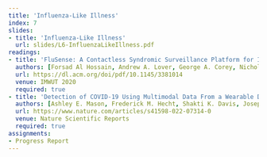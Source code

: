 ```yaml
---
title: 'Influenza-Like Illness'
index: 7
slides:
- title: 'Influenza-Like Illness'
  url: slides/L6-InfluenzaLikeIllness.pdf
readings:
- title: 'FluSense: A Contactless Syndromic Surveillance Platform for Influenza-Like Illness in Hospital Waiting Areas'
  authors: [Forsad Al Hossain, Andrew A. Lover, George A. Corey, Nicholas G. Reich, Tauhidur Rahman]
  url: https://dl.acm.org/doi/pdf/10.1145/3381014
  venue: IMWUT 2020
  required: true
- title: 'Detection of COVID-19 Using Multimodal Data From a Wearable Device: Results From the First TemPredict Study'
  authors: [Ashley E. Mason, Frederick M. Hecht, Shakti K. Davis, Joseph L. Natale, Wendy Hartogensis, Natalie Damaso, Kajal T. Claypool, Stephan Dilchert, Subhasis Dasgupta, Shweta Purawat, Varun K. Viswanath, Amit Klein, Anoushka Chowdhary, Sarah M. Fisher, Claudine Anglo, Karena Y. Puldon, Danou Veasna, Jenifer G. Prather, Leena S. Pandya, Lindsey M. Fox, Michael Busch, Casey Giordano, Brittany K. Mercado, Jining Song, Rafael Jaimes, Brian S. Baum, Brian A. Telfer, Casandra W. Philipson, Paula P. Collins, Adam A. Rao, Edward J. Wang, Rachel H. Bandi, Bianca J. Choe, Elissa S. Epel, Stephen K. Epstein, Joanne B. Krasnoff, Marco B. Lee, Shi-Wen Lee, Gina M. Lopez, Arpan Mehta, Laura D. Melville, Tiffany S. Moon, Lilianne R. Mujica-Parodi, Kimberly M. Noel, Michael A. Orosco, Jesse M. Rideout, Janet D. Robishaw, Robert M. Rodriguez, Kaushal H. Shah, Jonathan H. Siegal, Amarnath Gupta, Ilkay Altintas, Benjamin L. Smarr]
  url: https://www.nature.com/articles/s41598-022-07314-0
  venue: Nature Scientific Reports
  required: true
assignments:
- Progress Report
---
```

